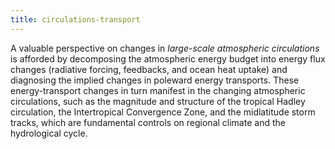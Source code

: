 ```yaml
---
title: circulations-transport 
---
```


<!-- A 75-100 word paragraph describing the motivation behind these projects -->

A valuable perspective on changes in *large-scale atmospheric circulations* is afforded by decomposing the atmospheric energy budget into energy flux changes (radiative forcing, feedbacks, and ocean heat uptake) and diagnosing the implied changes in poleward energy transports. These energy-transport changes in turn manifest in the changing atmospheric circulations, such as the magnitude and structure of the tropical Hadley circulation, the Intertropical Convergence Zone, and the midlatitude storm tracks, which are fundamental controls on regional climate and the hydrological cycle. 


